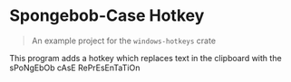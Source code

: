 # Spongebob-Case Hotkey
> An example project for the `windows-hotkeys` crate

This program adds a hotkey which replaces text in the clipboard with the sPoNgEbOb cAsE RePrEsEnTaTiOn
